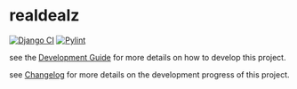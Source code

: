 # realdealz
[![Django CI](https://github.com/ChicoState/realdealz/actions/workflows/django.yml/badge.svg)](https://github.com/ChicoState/realdealz/actions/workflows/django.yml) [![Pylint](https://github.com/ChicoState/realdealz/actions/workflows/pylint.yml/badge.svg)](https://github.com/ChicoState/realdealz/actions/workflows/pylint.yml)


see the [Development Guide](Docs/development.md) for more details on how to develop this project.


see [Changelog](Docs/changelog.md) for more details on the development progress of this project.

